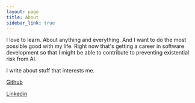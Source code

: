 ```yaml
---
layout: page
title: About
sidebar_link: true
---
```


I love to learn. About anything and everything. And I want to do the most possible good with my life. Right now that's getting a career in software development so that I might be able to contribute to preventing existential risk from AI.

I write about stuff that interests me.

[Github](https://github.com/christopher-siewert/)

[Linkedin](https://www.linkedin.com/in/csiewert/)
